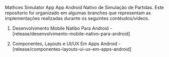 Mathces Simulator App App Android Nativo de Simulação de Partidas. Este repositorio foi organizado em algumas branches que representam as implementações realizadas durante os seguintes contéudos/vídeos.

1. Desenvolvimento Mobile Natibo Para Android
  -[release/desenvolvimento-mobile-nativo-para-android]

2. Componentes, Layouts e UI/UX Em Apps Android
  -[release/componentes-layouts-ui-ux-em-apps-android] 
